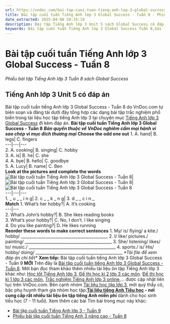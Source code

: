 ```yaml
---
url: https://vndoc.com/bai-tap-cuoi-tuan-tieng-anh-lop-3-global-success-tuan-8-278410
title: Bài tập cuối tuần Tiếng Anh lớp 3 Global Success - Tuần 8 - Phiếu bài tập Tiếng Anh lớp 3 Tuần 8 sách Global Success - VnDoc.com
date_extracted: 2025-04-08 20:35:19
description: Bài tập Tiếng Anh lớp 3 Unit 5 sách Global Success có đáp án đươc biên tập bám sát chương trình SGK tiếng Anh lớp 3 Unit 5 giúp các em ôn tập những Từ vựng - Ngữ pháp tiếng Anh trọng tâm hiệu quả.
keywords: Bài tập cuối tuần Tiếng Anh lớp 3 Global Success Tuần 8,bài tập tiếng anh lớp 3 theo tuần,bài tập tiếng anh lớp 3,bài tập tiếng anh lớp 3 theo unit,bài tập cuối tuần lớp 3,bài tập cuối tuần lớp 3 tuần 8,bài tập cuối tuần lớp 3 tuần 8 môn tiếng anh,bài tập cuối tuần tiếng anh lớp 3,bài tập tiếng anh lớp 3 kết nối tri thức,bài tập cuối tuần tiếng anh lớp 3 kntt tuần 8
---
```


# Bài tập cuối tuần Tiếng Anh lớp 3 Global Success - Tuần 8
 _Phiếu bài tập Tiếng Anh lớp 3 Tuần 8 sách Global Success_
## Tiếng Anh lớp 3 Unit 5 có đáp án
Bài tập cuối tuần tiếng Anh lớp 3 Global Success - Tuần 8 do VnDoc.com tự biên soạn và đăng tải dưới đây tổng hợp các dạng bài tập trắc nghiệm phổ biến trong tài liệu học tập tiếng Anh lớp 3 tại chuyện mục [Tiếng Anh lớp 3 Global Success](<https://vndoc.com/tieng-anh-lop-3-kntt>) đi kèm đáp án.
**Bài tập cuối tuần Tiếng Anh lớp 3 Global Success - Tuần 8**
 _**Bản quyền thuộc về VnDoc nghiêm cấm mọi hành vi sao chép vì mục đích thương mại**_
**Choose the odd one out**
1\. A. hand| B. legs| C. fingers  
---|---|---  
2\. A. cooking| B. singing| C. hobby  
3\. A. is| B. he| C. she  
4\. A. bye| B. hello| C. goodbye  
5\. A. Lucy| B. name| C. Ben  
**Look at the pictures and complete the words**
![Bài tập cuối tuần Tiếng Anh lớp 3 Global Success - Tuần 8](https://i.vdoc.vn/data/image/2022/10/17/bai-tap-cuoi-tuan-tieng-anh-lop-3-global-success-tuan-8-1.png)| ![Bài tập cuối tuần Tiếng Anh lớp 3 Global Success - Tuần 8](https://i.vdoc.vn/data/image/2022/10/17/bai-tap-cuoi-tuan-tieng-anh-lop-3-global-success-tuan-8-2.jpg)| ![Bài tập cuối tuần Tiếng Anh lớp 3 Global Success - Tuần 8](https://i.vdoc.vn/data/image/2022/10/17/bai-tap-cuoi-tuan-tieng-anh-lop-3-global-success-tuan-8-3.jpg)  
---|---|---  
1\. \_ u \_ \_ i n g| 2\. c \_ \_ k \_ n g| 3\. d \_ \_ c i n \_  
**Match**
1\. What’s her hobby?| A. It’s cooking  
---|---  
2\. What’s John’s hobby?| B. She likes reading  books  
3\. What’s your hobby?| C. No, I don’t. I like singing  
4\. Do you like painting?| D. He likes running  
**Reorder these words to make correct sentences**
1\. My/ is/ flying/ a kite./ hobby/
\_\_\_\_\_\_\_\_\_\_\_\_\_\_\_\_\_\_\_\_\_\_\_\_\_\_\_\_\_\_\_\_\_\_\_\_\_\_\_\_\_\_\_
2\. I/ like/ pictures./ painting/
\_\_\_\_\_\_\_\_\_\_\_\_\_\_\_\_\_\_\_\_\_\_\_\_\_\_\_\_\_\_\_\_\_\_\_\_\_\_\_\_\_\_\_
3\. She/ listening/ likes/ to/ music./
\_\_\_\_\_\_\_\_\_\_\_\_\_\_\_\_\_\_\_\_\_\_\_\_\_\_\_\_\_\_\_\_\_\_\_\_\_\_\_\_\_\_\_
4\. sports./ is/ His/ hobby/ doing/
\_\_\_\_\_\_\_\_\_\_\_\_\_\_\_\_\_\_\_\_\_\_\_\_\_\_\_\_\_\_\_\_\_\_\_\_\_\_\_\_\_\_\_
_\*Tải file để xem đáp án chi tiết\*_
 **Xem tiếp:** Bài tập cuối tuần tiếng Anh lớp 3 Global Success - Tuần 9 **MỚI**
Trên đây là [Bài tập cuối tuần tiếng Anh lớp 3 Global Success - Tuần 8](<https://vndoc.com/bai-tap-cuoi-tuan-tieng-anh-lop-3-global-success-tuan-8-278410>). Mời bạn đọc tham khảo thêm nhiều tài liệu ôn tập Tiếng Anh lớp 3 khác như: [Học tốt Tiếng Anh lớp 3](<https://vndoc.com/tieng-anh-lop3>), [Đề thi học kì 2 lớp 3 các môn](<https://vndoc.com/de-thi-hoc-ki-2-lop3>). [Đề thi học kì 1 lớp 3 các môn](<https://vndoc.com/de-thi-hoc-ki-1-lop3>), [Trắc nghiệm Tiếng Anh lớp 3 online](<https://vndoc.com/test-tieng-anh-lop3>),... được cập nhật liên tục trên VnDoc.com.
Bên cạnh nhóm [Tài liệu học tập lớp 3](<https://vndoc.com/goto?q=aHR0cHM6Ly93d3cuZmFjZWJvb2suY29tL2dyb3Vwcy9UYWkubGlldS5ob2MudGFwLmxvcC4zLlZORE9DLw%3D%3D>), mời quý thầy cô, bậc phụ huynh tham gia nhóm học tập:**[Tài liệu tiếng Anh Tiểu học](<https://vndoc.com/goto?q=aHR0cHM6Ly93d3cuZmFjZWJvb2suY29tL2dyb3Vwcy90YWlsaWV1dGllbmdhbmh0aWV1aG9jLw%3D%3D>) \- nơi cung cấp rất nhiều tài liệu ôn tập tiếng Anh miễn phí** dành cho học sinh tiểu học \(7 - 11 tuổi\).
Xem thêm các bài Tìm bài trong mục này khác:
  * [Bài tập cuối tuần Tiếng Anh lớp 3 - Tuần 9](</bai-tap-cuoi-tuan-tieng-anh-lop-3-global-success-tuan-9-280109>)
  * [Phiếu bài tập cuối tuần Tiếng Anh 3 nâng cao - Tuần 8](</phieu-bai-tap-cuoi-tuan-tieng-anh-3-global-success-nang-cao-tuan-8-304950>)

